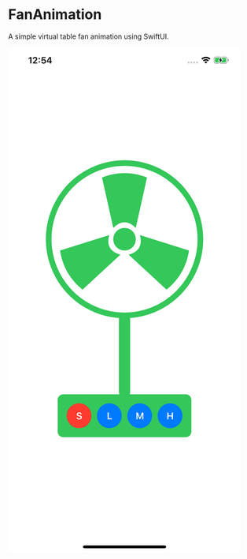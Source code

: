# FanAnimation

A simple virtual table fan animation using SwiftUI.

![Demo](https://github.com/karthironald/FanAnimation/blob/master/Image.png)
